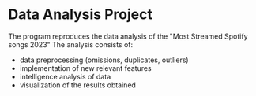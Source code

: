 Data Analysis Project
===
The program reproduces the data analysis of the "Most Streamed Spotify songs 2023"
The analysis consists of: 
- data preprocessing (omissions, duplicates, outliers)
- implementation of new relevant features
- intelligence analysis of data
- visualization of the results obtained
